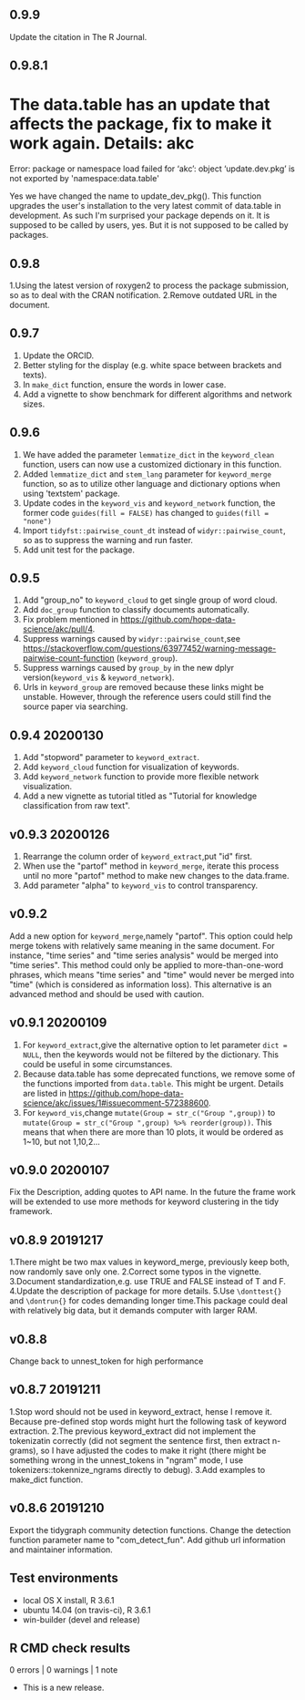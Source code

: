 
## 0.9.9
Update the citation in The R Journal.

## 0.9.8.1
The data.table has an update that affects the package, fix to make it work again.
Details:
akc
=====
Error: package or namespace load failed for ‘akc’:
 object ‘update.dev.pkg’ is not exported by 'namespace:data.table'

Yes we have changed the name to update_dev_pkg(). This function upgrades the user's installation to the very latest commit of data.table in development. As such I'm surprised your package depends on it. It is supposed to be called by users, yes. But it is not supposed to be called by packages.


## 0.9.8
1.Using the latest version of roxygen2 to process the package submission, so as to deal with the CRAN notification.
2.Remove outdated URL in the document.

## 0.9.7
1. Update the ORCID.
2. Better styling for the display (e.g. white space between brackets and texts).
3. In `make_dict` function, ensure the words in lower case.
4. Add a vignette to show benchmark for different algorithms and network sizes.

## 0.9.6
1. We have added the parameter `lemmatize_dict` in the `keyword_clean` function, users can now use a customized dictionary in this function.
2. Added `lemmatize_dict` and `stem_lang` parameter for `keyword_merge` function, so as to utilize other language and dictionary options when using 'textstem' package.
3. Update codes in the `keyword_vis` and `keyword_network` function, the former code `guides(fill = FALSE)` has changed to `guides(fill = "none")`
4. Import `tidyfst::pairwise_count_dt` instead of `widyr::pairwise_count`, so as to suppress the warning and run faster.
5. Add unit test for the package.

## 0.9.5
1. Add "group_no" to `keyword_cloud` to get single group of word cloud.
2. Add `doc_group` function to classify documents automatically.
3. Fix problem mentioned in <https://github.com/hope-data-science/akc/pull/4>.
4. Suppress warnings caused by `widyr::pairwise_count`,see <https://stackoverflow.com/questions/63977452/warning-message-pairwise-count-function> (`keyword_group`).
5. Suppress warnings caused by `group_by` in the new dplyr version(`keyword_vis` & `keyword_network`).
6. Urls in `keyword_group` are removed because these links might be unstable. However, through the reference users could still find the source paper via searching.

## 0.9.4 20200130
1. Add "stopword" parameter to `keyword_extract`.
2. Add `keyword_cloud` function for visualization of keywords.
3. Add `keyword_network` function to provide more flexible network visualization.
4. Add a new vignette as tutorial titled as "Tutorial for knowledge classification from raw text".

## v0.9.3 20200126
1. Rearrange the column order of `keyword_extract`,put "id" first.
2. When use the "partof" method in `keyword_merge`, iterate this process until no more "partof" method to make new changes to the data.frame.
3. Add parameter "alpha" to `keyword_vis` to control transparency.

## v0.9.2
Add a new option for `keyword_merge`,namely "partof". This option could help merge tokens with relatively same meaning in the same document. For instance, "time series" and "time series analysis" would be merged into "time series". This method could only be applied to more-than-one-word phrases, which means "time series" and "time" would never be merged into "time" (which is considered as information loss). This alternative is an advanced method and should be used with caution.

## v0.9.1 20200109
1. For `keyword_extract`,give the alternative option to let parameter `dict = NULL`, then the keywords would not be filtered by the dictionary. This could be useful in some circumstances.
2. Because data.table has some deprecated functions, we remove some of the functions imported from `data.table`. This might be urgent. Details are listed in <https://github.com/hope-data-science/akc/issues/1#issuecomment-572388600>.
3. For `keyword_vis`,change `mutate(Group = str_c("Group ",group))` to `mutate(Group = str_c("Group ",group) %>% reorder(group))`. This means that when there are more than 10 plots, it would be ordered as 1~10, but not 1,10,2...

## v0.9.0 20200107
Fix the Description, adding quotes to API name.
In the future the frame work will be extended to use more methods for keyword clustering in the tidy framework.

## v0.8.9 20191217
1.There might be two max values in keyword_merge, previously keep both, now randomly save only one.
2.Correct some typos in the vignette.
3.Document standardization,e.g. use TRUE and FALSE instead of T and F.
4.Update the description of package for more details.
5.Use `\donttest{}` and `\dontrun{}` for codes demanding longer time.This package could deal with relatively big data, but it demands computer with larger RAM.

## v0.8.8
Change back to unnest_token for high performance

## v0.8.7 20191211 

1.Stop word should not be used in keyword_extract, hense I remove it. Because pre-defined stop words might hurt the following task of keyword extraction.
2.The previous keyword_extract did not implement the tokenizatin correctly (did not segment the sentence first, then extract n-grams), so I have adjusted the codes to make it right (there might be something wrong in the unnest_tokens in "ngram" mode, I use tokenizers::tokennize_ngrams directly to debug). 
3.Add examples to make_dict function.

## v0.8.6 20191210

Export the tidygraph community detection functions.
Change the detection function parameter name to "com_detect_fun".
Add github url information and maintainer information.

## Test environments
* local OS X install, R 3.6.1
* ubuntu 14.04 (on travis-ci), R 3.6.1
* win-builder (devel and release)

## R CMD check results

0 errors | 0 warnings | 1 note

* This is a new release.


